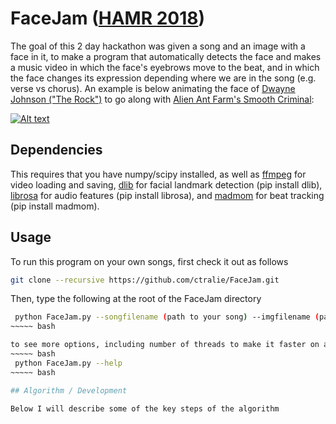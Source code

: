 # FaceJam (<a href = "https://labrosa.ee.columbia.edu/hamr_ismir2018/">HAMR 2018</a>)

The goal of this 2 day hackathon was given a song and an image with a face in it, to make a program that automatically detects the face and makes a music video in which the face's eyebrows move to the beat, and in which the face changes its expression depending where we are in the song (e.g. verse vs chorus).  An example is below animating the face of <a href = "https://en.wikipedia.org/wiki/Dwayne_Johnson">Dwayne Johnson ("The Rock")</a> to go along with <a href = "https://www.youtube.com/watch?v=CDl9ZMfj6aE">Alien Ant Farm's Smooth Criminal</a>:


[![Alt text](https://img.youtube.com/vi/VnCy7NGGN-3U/0.jpg)](https://www.youtube.com/watch?v=nCy7NGGN-3U)

## Dependencies
This requires that you have numpy/scipy installed, as well as <a href = "https://www.ffmpeg.org/">ffmpeg</a> for video loading and saving, <a href = "http://dlib.net/">dlib</a> for facial landmark detection (pip install dlib), <a href = "https://librosa.github.io/librosa/">librosa</a> for audio features (pip install librosa), and <a href = "https://github.com/CPJKU/madmom">madmom</a> for beat tracking (pip install madmom).

## Usage
To run this program on your own songs, first check it out as follows

~~~~~ bash
git clone --recursive https://github.com/ctralie/FaceJam.git
~~~~~

Then, type the following at the root of the FaceJam directory

~~~~~ bash
 python FaceJam.py --songfilename (path to your song) --imgfilename (path to image with a face in it) --videoname (output name for the resulting music video, e.g. "myvideo.avi")
~~~~~ bash

to see more options, including number of threads to make it faster on a multicore machine, please type
~~~~~ bash
 python FaceJam.py --help
~~~~~ bash

## Algorithm / Development

Below I will describe some of the key steps of the algorithm
